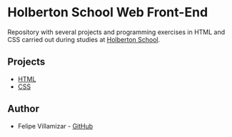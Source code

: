 # Holberton School Web Front-End

Repository with several projects and programming exercises in HTML and CSS carried out during studies at [Holberton School](https://www.holbertonschool.com/).

## Projects

* [HTML](./html_advanced)
* [CSS](./CSS_advanced)

## Author
* Felipe Villamizar - [GitHub](https://github.com/felipevcc)

